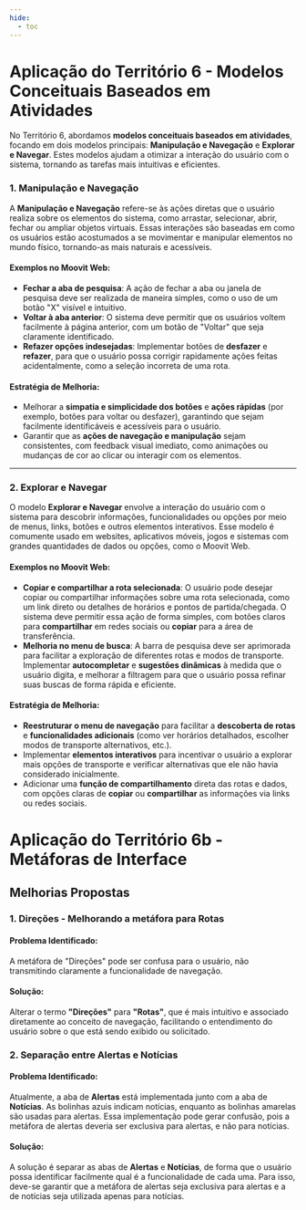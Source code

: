 ```yaml
---
hide:
  - toc
---
```


# Aplicação do Território 6 - Modelos Conceituais Baseados em Atividades

No Território 6, abordamos **modelos conceituais baseados em atividades**, focando em dois modelos principais: **Manipulação e Navegação** e **Explorar e Navegar**. Estes modelos ajudam a otimizar a interação do usuário com o sistema, tornando as tarefas mais intuitivas e eficientes.

### 1. Manipulação e Navegação

A **Manipulação e Navegação** refere-se às ações diretas que o usuário realiza sobre os elementos do sistema, como arrastar, selecionar, abrir, fechar ou ampliar objetos virtuais. Essas interações são baseadas em como os usuários estão acostumados a se movimentar e manipular elementos no mundo físico, tornando-as mais naturais e acessíveis.

#### Exemplos no Moovit Web:
- **Fechar a aba de pesquisa**: A ação de fechar a aba ou janela de pesquisa deve ser realizada de maneira simples, como o uso de um botão "X" visível e intuitivo.
- **Voltar à aba anterior**: O sistema deve permitir que os usuários voltem facilmente à página anterior, com um botão de "Voltar" que seja claramente identificado.
- **Refazer opções indesejadas**: Implementar botões de **desfazer** e **refazer**, para que o usuário possa corrigir rapidamente ações feitas acidentalmente, como a seleção incorreta de uma rota.

#### Estratégia de Melhoria:
- Melhorar a **simpatia e simplicidade dos botões** e **ações rápidas** (por exemplo, botões para voltar ou desfazer), garantindo que sejam facilmente identificáveis e acessíveis para o usuário.
- Garantir que as **ações de navegação e manipulação** sejam consistentes, com feedback visual imediato, como animações ou mudanças de cor ao clicar ou interagir com os elementos.

---

### 2. Explorar e Navegar

O modelo **Explorar e Navegar** envolve a interação do usuário com o sistema para descobrir informações, funcionalidades ou opções por meio de menus, links, botões e outros elementos interativos. Esse modelo é comumente usado em websites, aplicativos móveis, jogos e sistemas com grandes quantidades de dados ou opções, como o Moovit Web.

#### Exemplos no Moovit Web:
- **Copiar e compartilhar a rota selecionada**: O usuário pode desejar copiar ou compartilhar informações sobre uma rota selecionada, como um link direto ou detalhes de horários e pontos de partida/chegada. O sistema deve permitir essa ação de forma simples, com botões claros para **compartilhar** em redes sociais ou **copiar** para a área de transferência.
- **Melhoria no menu de busca**: A barra de pesquisa deve ser aprimorada para facilitar a exploração de diferentes rotas e modos de transporte. Implementar **autocompletar** e **sugestões dinâmicas** à medida que o usuário digita, e melhorar a filtragem para que o usuário possa refinar suas buscas de forma rápida e eficiente.

#### Estratégia de Melhoria:
- **Reestruturar o menu de navegação** para facilitar a **descoberta de rotas** e **funcionalidades adicionais** (como ver horários detalhados, escolher modos de transporte alternativos, etc.).
- Implementar **elementos interativos** para incentivar o usuário a explorar mais opções de transporte e verificar alternativas que ele não havia considerado inicialmente.
- Adicionar uma **função de compartilhamento** direta das rotas e dados, com opções claras de **copiar** ou **compartilhar** as informações via links ou redes sociais.


# Aplicação do Território 6b - Metáforas de Interface 

## Melhorias Propostas

### 1. **Direções** - Melhorando a metáfora para **Rotas**

#### **Problema Identificado:**
A metáfora de "Direções" pode ser confusa para o usuário, não transmitindo claramente a funcionalidade de navegação.

#### **Solução:**
Alterar o termo **"Direções"** para **"Rotas"**, que é mais intuitivo e associado diretamente ao conceito de navegação, facilitando o entendimento do usuário sobre o que está sendo exibido ou solicitado.

### 2. **Separação entre Alertas e Notícias**

#### Problema Identificado:
Atualmente, a aba de **Alertas** está implementada junto com a aba de **Notícias**. As bolinhas azuis indicam notícias, enquanto as bolinhas amarelas são usadas para alertas. Essa implementação pode gerar confusão, pois a metáfora de alertas deveria ser exclusiva para alertas, e não para notícias.

#### Solução:
A solução é separar as abas de **Alertas** e **Notícias**, de forma que o usuário possa identificar facilmente qual é a funcionalidade de cada uma. Para isso, deve-se garantir que a metáfora de alertas seja exclusiva para alertas e a de notícias seja utilizada apenas para notícias.